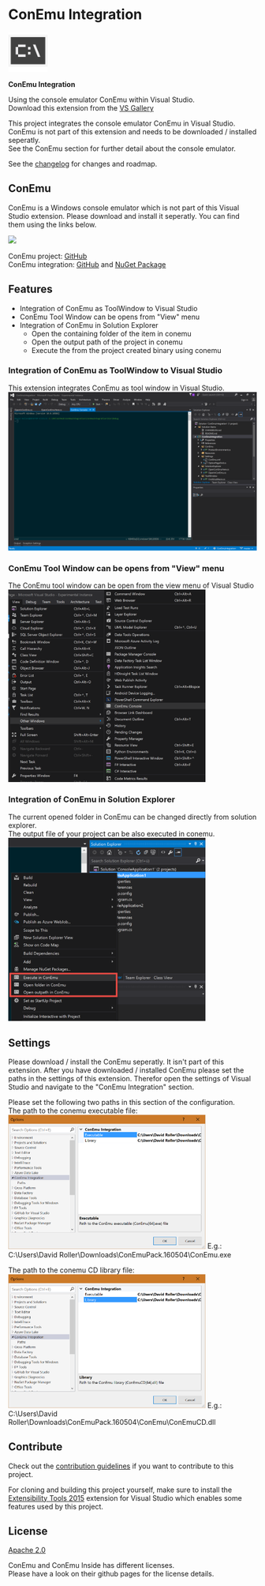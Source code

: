 # ConEmu Integration

<img src="Images/extension.png" width="80" />

<b>ConEmu Integration</b><br />

Using the console emulator ConEmu within Visual Studio.<br />
Download this extension from the <a href="https://visualstudiogallery.msdn.microsoft.com/[GuidFromGallery]">VS Gallery</a>

This project integrates the console emulator ConEmu in Visual Studio.<br />
ConEmu is not part of this extension and needs to be downloaded / installed seperatly.<br />
See the ConEmu section for further detail about the console emulator.

See the [changelog](CHANGELOG.md) for changes and roadmap.

## ConEmu

ConEmu is a Windows console emulator which is not part of this Visual Studio extension.
Please download and install it seperatly. You can find them using the links below.

<img src="https://avatars0.githubusercontent.com/u/1222388?v=3&s=460" width="50" />

ConEmu project: <a href="https://github.com/Maximus5/ConEmu">GitHub</a><br />
ConEmu integration: <a href="https://github.com/Maximus5/conemu-inside">GitHub</a> and <a href="https://www.nuget.org/packages/ConEmu.Control.WinForms/">NuGet Package</a>

## Features

- Integration of ConEmu as ToolWindow to Visual Studio
- ConEmu Tool Window can be opens from "View" menu
- Integration of ConEmu in Solution Explorer
    - Open the containing folder of the item in conemu
    - Open the output path of the project in conemu
    - Execute the from the project created binary using conemu

### Integration of ConEmu as ToolWindow to Visual Studio
This extension integrates ConEmu as tool window in Visual Studio.
<img src="Images/ConEmuVisualStudio.png" width="600" />

### ConEmu Tool Window can be opens from "View" menu
The ConEmu tool window can be open from the view menu of Visual Studio
<img src="Images/ComEmuInViewMenu.png" width="400" />

### Integration of ConEmu in Solution Explorer
The current opened folder in ConEmu can be changed directly from solution explorer.<br/>
The output file of your project can be also executed in conemu.<br/>
<img src="Images/ConEmuSolutionExplorer.png" width="400" />

## Settings
Please download / install the ConEmu seperatly. It isn't part of this extension.
After you have downloaded / installed ConEmu please set the paths in the settings of this extension.
Therefor open the settings of Visual Studio and navigate to the "ConEmu Integration" section.

Please set the following two paths in this section of the configuration.<br/>
The path to the conemu executable file:<br/>
<img src="Images/SettingsConEmuExe.png" width="400" />
E.g.: C:\Users\David Roller\Downloads\ConEmuPack.160504\ConEmu.exe<br/>

The path to the conemu CD library file:<br/>
<img src="Images/SettingsConEmuCDDll.png" width="400" />
E.g.: C:\Users\David Roller\Downloads\ConEmuPack.160504\ConEmu\ConEmuCD.dll<br/>

## Contribute
Check out the [contribution guidelines](CONTRIBUTING.md)
if you want to contribute to this project.

For cloning and building this project yourself, make sure
to install the
[Extensibility Tools 2015](https://visualstudiogallery.msdn.microsoft.com/ab39a092-1343-46e2-b0f1-6a3f91155aa6)
extension for Visual Studio which enables some features
used by this project.

## License
[Apache 2.0](LICENSE)

ConEmu and ConEmu Inside has different licenses.<br />
Please have a look on their github pages for the license details.
